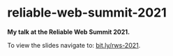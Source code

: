 # reliable-web-summit-2021

**My talk at the Reliable Web Summit 2021.**

To view the slides navigate to: [bit.ly/rws-2021](https://bit.ly/rws-2021).
